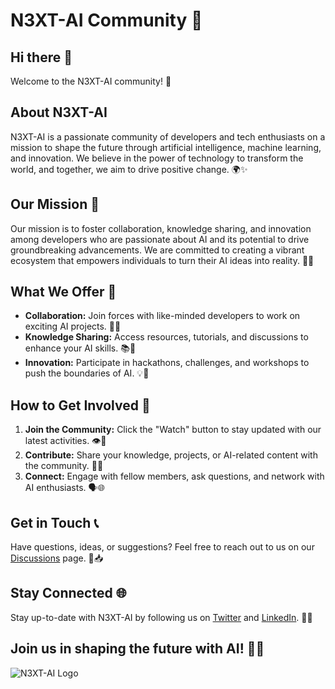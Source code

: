 # N3XT-AI Community 🤖
## Hi there 👋

Welcome to the N3XT-AI community! 🚀

## About N3XT-AI
N3XT-AI is a passionate community of developers and tech enthusiasts on a mission to shape the future through artificial intelligence, machine learning, and innovation. We believe in the power of technology to transform the world, and together, we aim to drive positive change. 🌍✨

## Our Mission 🎯
Our mission is to foster collaboration, knowledge sharing, and innovation among developers who are passionate about AI and its potential to drive groundbreaking advancements. We are committed to creating a vibrant ecosystem that empowers individuals to turn their AI ideas into reality. 🤝💡

## What We Offer 🌟
- **Collaboration:** Join forces with like-minded developers to work on exciting AI projects. 👥🚀
- **Knowledge Sharing:** Access resources, tutorials, and discussions to enhance your AI skills. 📚🧠
- **Innovation:** Participate in hackathons, challenges, and workshops to push the boundaries of AI. 💡🔬

## How to Get Involved 🚀
1. **Join the Community:** Click the "Watch" button to stay updated with our latest activities. 👁️📅
2. **Contribute:** Share your knowledge, projects, or AI-related content with the community. 📢📄
3. **Connect:** Engage with fellow members, ask questions, and network with AI enthusiasts. 🗣️🌐

## Get in Touch 📞
Have questions, ideas, or suggestions? Feel free to reach out to us on our [Discussions](https://github.com/N3XT-AI/community/discussions) page. 💬📥

## Stay Connected 🌐
Stay up-to-date with N3XT-AI by following us on [Twitter](https://twitter.com/N3XT_AI) and [LinkedIn](https://www.linkedin.com/company/n3xt-ai/). 📱🌐

## Join us in shaping the future with AI! 🤖🔮

![N3XT-AI Logo](https://github.com/N3XT-AI/.github/assets/108740247/0a4e52aa-68c4-4f26-8777-2852bbde2d03)
